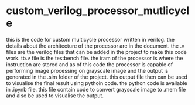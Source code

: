 # custom_verilog_processor_mutlicycle
this is the code for custom multicycle processor written in verilog. the details about the architecture of the processor are in the document. the .v files are the verilog files that can be added in the project to make this code work. tb.v file is the testbench file. the iram of the processor is where the instruction are stored and as of this code the processor is capable of performing image processing on grayscale image and the output is generated in the .sim folder of the project. this output file then can be used to visualise the final result using pythoin code. the python code is available in .ipynb file. this file contain code to convert grayscale image to .mem file and also be used to visualise the output.
